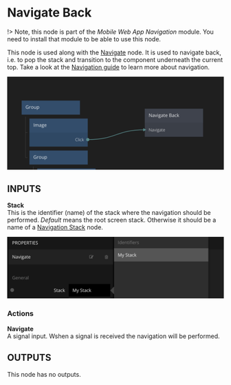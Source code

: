 # Navigate Back

!> Note, this node is part of the _Mobile Web App Navigation_ module. You need to install that module to be able to use this node.

This node is used along with the [Navigate](/modules/mobile-web-app-nav/navigate.md) node. It is used to navigate back, i.e. to pop the stack and transition to the component underneath the current top. Take a look at the [Navigation guide](/modules/mobile-web-app-nav/nav-guide.md) to learn more about navigation.

<div class="ndl-images">
    <img src="/modules/mobile-web-app-nav/guide/navigate-back.png" class="ndl-image med"></img>   
</div>

## INPUTS <!-- {docsify-ignore} -->

**Stack**  
This is the identifier (name) of the stack where the navigation should be performed. _Default_ means the root screen stack. Otherwise it should be a name of a [Navigation Stack](/modules/mobile-web-app-nav/navigation-stack.md) node.

<div class="ndl-images">
    <img src="/modules/mobile-web-app-nav/guide/choose-stack.png" class="ndl-image med"></img>   
</div>

### Actions

**Navigate**  
A signal input. Wshen a signal is received the navigation will be performed.

## OUTPUTS <!-- {docsify-ignore} -->

This node has no outputs.
